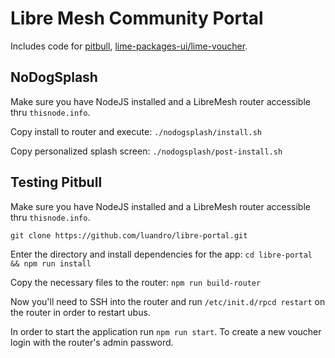 # Libre Mesh Community Portal

Includes code for [pitbull](https://github.com/libremesh/pitbull), [lime-packages-ui/lime-voucher](https://github.com/libremesh/lime-packages-ui).

## NoDogSplash
Make sure you have NodeJS installed and a LibreMesh router accessible thru `thisnode.info`.

Copy install to router and execute:
`./nodogsplash/install.sh`

Copy personalized splash screen:
`./nodogsplash/post-install.sh`


## Testing Pitbull
Make sure you have NodeJS installed and a LibreMesh router accessible thru `thisnode.info`.

`git clone https://github.com/luandro/libre-portal.git`

Enter the directory and install dependencies for the app:
`cd libre-portal && npm run install`

Copy the necessary files to the router:
`npm run build-router`

Now you'll need to SSH into the router and run `/etc/init.d/rpcd restart` on the router in order to restart ubus.

In order to start the application run `npm run start`. To create a new voucher login with the router's admin password.